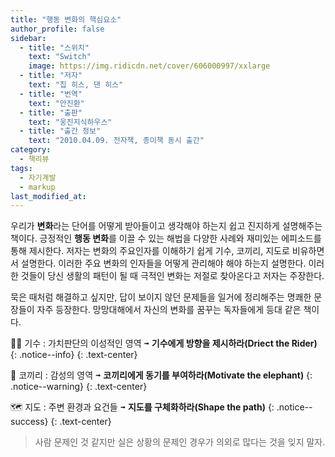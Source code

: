 ```yaml
---
title: "행동 변화의 핵심요소"
author_profile: false
sidebar:
  - title: "스위치"
    text: "Switch"
    image: https://img.ridicdn.net/cover/606000997/xxlarge
  - title: "저자"
    text: "칩 히스, 댄 히스"
  - title: "번역"
    text: "안진환"
  - title: "출판"
    text: "웅진지식하우스"
  - title: "출간 정보"
    text: "2010.04.09. 전자책, 종이책 동시 출간"
category:
  - 책리뷰
tags:
  - 자기계발
  - markup
last_modified_at:
---
```


우리가 **변화**라는 단어를 어떻게 받아들이고 생각해야 하는지 쉽고 진지하게 설명해주는 책이다. 긍정적인 **행동 변화**를 이끌 수 있는 해법을 다양한 사례와 재미있는 에피소드를 통해 제시한다. 저자는 변화의 주요인자를 이해하기 쉽게 기수, 코끼리, 지도로 비유하면서 설명한다. 이러한 주요 변화의 인자들을 어떻게 관리해야 해야 하는지 설명한다. 이러한 것들이 당신 생활의 패턴이 될 때 극적인 변화는 저절로 찾아온다고 저자는 주장한다. 

묵은 때처럼 해결하고 싶지만, 답이 보이지 않던 문제들을 일거에 정리해주는 명쾌한 문장들이 자주 등장한다. 망망대해에서 자신의 변화를 꿈꾸는 독자들에게 등대 같은 책이다. 

🏇🏻 기수 : 가치판단의 이성적인 영역 <kbd>➟</kbd> **기수에게 방향을 제시하라(Driect the Rider)**
{: .notice--info}
{: .text-center}

🐘 코끼리 : 감성의 영역 <kbd>➟</kbd> **코끼리에게 동기를 부여하라(Motivate the elephant)**
{: .notice--warning}
{: .text-center}

🗺 지도 : 주변 환경과 요건들 <kbd>➟</kbd> **지도를 구체화하라(Shape the path)**
{: .notice--success}
{: .text-center}

> 사람 문제인 것 같지만 실은 상황의 문제인 경우가 의외로 많다는 것을 잊지 말자.

